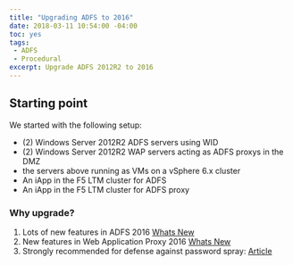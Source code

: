 ```yaml
---
title: "Upgrading ADFS to 2016"
date: 2018-03-11 10:54:00 -04:00
toc: yes
tags:
 - ADFS 
 - Procedural
excerpt: Upgrade ADFS 2012R2 to 2016
---
```


## Starting point

We started with the following setup:

* (2) Windows Server 2012R2 ADFS servers using WID
* (2) Windows Server 2012R2 WAP servers acting as ADFS proxys in the DMZ
* the servers above running as VMs on a vSphere 6.x cluster
* An iApp in the F5 LTM cluster for ADFS
* An iApp in the F5 LTM cluster for ADFS proxy

### Why upgrade?

1. Lots of new features in ADFS 2016 [Whats New][adfs2016-link]
2. New features in Web Application Proxy 2016 [Whats New][wap2016-link]
3. Strongly recommended for defense against password spray: [Article][article-link]




[adfs2016-link]: https://docs.microsoft.com/en-us/windows-server/identity/ad-fs/overview/whats-new-active-directory-federation-services-windows-server
[wap2016-link]:https://docs.microsoft.com/en-us/windows-server/remote/remote-access/web-application-proxy/web-application-proxy-windows-server
[article-link]:https://cloudblogs.microsoft.com/enterprisemobility/2018/03/05/azure-ad-and-adfs-best-practices-defending-against-password-spray-attacks/